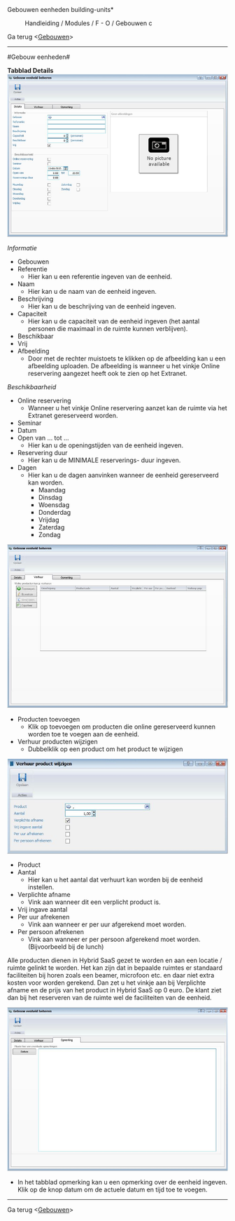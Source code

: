 <properties>
	<page>
		<title>Gebouwen eenheden</title>
		<description>Gebouwen eenheden</description>
		<context>building-units*</context>
	</page>
	<menu>
		<position>Handleiding / Modules / F - O / Gebouwen</position>
		<title>Gebouwen eenheden</title>
		<sort>c</sort>
	</menu>
</properties>

Ga terug <[Gebouwen](http://hybridsaas.support/pages/handleiding/modules/F-O/gebouwen/gebouwen)>

----------

#Gebouw eenheden#

**Tabblad Details**
![](images/gebouweneenheid-details.JPG)

*Informatie*

- Gebouwen
- Referentie
	- Hier kan u een referentie ingeven van de eenheid.
- Naam
	- Hier kan u de naam van de eenheid ingeven.
- Beschrijving
	- Hier kan u de beschrijving van de eenheid ingeven.
- Capaciteit
	- Hier kan u de capaciteit van de eenheid ingeven (het aantal personen die maximaal in de ruimte kunnen verblijven).
- Beschikbaar
- Vrij
- Afbeelding
	- Door met de rechter muistoets te klikken op de afbeelding kan u een afbeelding uploaden. De afbeelding is wanneer u het vinkje Online reservering aangezet heeft ook te zien op het Extranet.

*Beschikbaarheid*

- Online reservering
	- Wanneer u het vinkje Online reservering aanzet kan de ruimte via het Extranet gereserveerd worden.
- Seminar
- Datum
- Open van ... tot ...
	- Hier kan u de openingstijden van de eenheid ingeven.
- Reservering duur
	- Hier kan u de MINIMALE reserverings- duur ingeven.
- Dagen
	- Hier kan u de dagen aanvinken wanneer de eenheid gereserveerd kan worden.
		- Maandag
		- Dinsdag
		- Woensdag
		- Donderdag
		- Vrijdag
		- Zaterdag
		- Zondag

![](images/gebouweneenheid-verhuur.JPG)

- Producten toevoegen
	- Klik op toevoegen om producten die online gereserveerd kunnen worden toe te voegen aan de eenheid.
- Verhuur producten wijzigen
	- Dubbelklik op een product om het product te wijzigen

![](images/gebouweneenheid-wijzigen.JPG)

- Product
- Aantal
	- Hier kan u het aantal dat verhuurt kan worden bij de eenheid instellen.
- Verplichte afname
	- Vink aan wanneer dit een verplicht product is.
- Vrij ingave aantal
- Per uur afrekenen
	- Vink aan wanneer er per uur afgerekend moet worden.
- Per persoon afrekenen
	- Vink aan wanneer er per persoon afgerekend moet worden. (Bijvoorbeeld bij de lunch)

<div class="info">Alle producten dienen in Hybrid SaaS gezet te worden en aan een locatie / ruimte gelinkt te worden. Het kan zijn dat in bepaalde ruimtes er standaard faciliteiten bij horen zoals een beamer, microfoon etc. en daar niet extra kosten voor worden gerekend. Dan zet u het vinkje aan bij Verplichte afname en de prijs van het product in Hybrid SaaS op 0 euro. De klant ziet dan bij het reserveren van de ruimte wel de faciliteiten van de eenheid.</div>

![](images/gebouweneenheid-opmerking.JPG)

- In het tabblad opmerking kan u een opmerking over de eenheid ingeven. Klik op de knop datum om de actuele datum en tijd toe te voegen.


----------
Ga terug <[Gebouwen](http://hybridsaas.support/pages/handleiding/modules/F-O/gebouwen/gebouwen)>